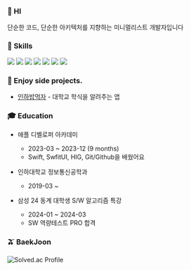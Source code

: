 ### 👋 HI
단순한 코드, 단순한 아키텍처를 지향하는 미니멀리스트 개발자입니다

### 💪 Skills
<!-- #### Platforms & Languages -->

<p>
 <img src="https://img.shields.io/badge/c++-%2300599C.svg?style=for-the-badge&logo=c%2B%2B&logoColor=white">
 <img src="https://img.shields.io/badge/ros-%230A0FF9.svg?style=for-the-badge&logo=ros&logoColor=white">
 <img src="https://img.shields.io/badge/python-3670A0?style=for-the-badge&logo=python&logoColor=ffdd54">
 <img src="https://img.shields.io/badge/MongoDB-%234ea94b.svg?style=for-the-badge&logo=mongodb&logoColor=white">
 <img src="https://img.shields.io/badge/swift-F54A2A?style=for-the-badge&logo=swift&logoColor=white">
 <img src="https://img.shields.io/badge/Flutter-%2302569B.svg?style=for-the-badge&logo=Flutter&logoColor=white">
 <img src="https://img.shields.io/badge/VIM-%2311AB00.svg?style=for-the-badge&logo=vim&logoColor=white">
</p>


### 🍕 Enjoy side projects.
 - [인하밥먹자](https://apps.apple.com/kr/app/%EC%9D%B8%ED%95%98%EB%B0%A5%EB%A8%B9%EC%9E%90/id6474684321) - 대학교 학식을 알려주는 앱

### 🎓 Education
 - 애플 디벨로퍼 아카데미 
   - 2023-03 ~ 2023-12 (9 months)
   - Swift, SwfitUI, HIG, Git/Github을 배웠어요
   <!-- - 총 3가지의 팀프로젝트를 완수했어요! -->
   <!-- - 프로젝트 보러가기 TODO -->


 - 인하대학교 정보통신공학과
   - 2019-03 ~

 - 삼성 24 동계 대학생 S/W 알고리즘 특강
   - 2024-01 ~ 2024-03
   - SW 역량테스트 PRO 합격


<div align="">
  
<!-- ### My Streak
[![streak](https://github-readme-streak-stats.herokuapp.com/?user=mun9769&theme=blueberry_duo)](https://github.com/mun9769) 
### My Trophies
[![trophy](https://github-profile-trophy.vercel.app/?username=mun9769&theme=chalk&row=2&column=5&rank=-B,-C)](https://github.com/ryo-ma/github-profile-trophy) -->

### 🫒 BaekJoon
![Solved.ac Profile](http://mazassumnida.wtf/api/v2/generate_badge?boj=mun9769)

</div>


